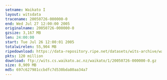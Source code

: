 ```yaml
---
setname: Waikato I
layout: witsdata
tracename: 20050726-000000-0
end: Wed Jul 27 12:00:00 2005
originalname: 20050726-000000-0
gzsize: 3,167 MB
len: 24:00:00
start: Tue Jul 26 12:00:01 2005
totalwirelen: 55,904 MB
ripedownload: https://data-repository.ripe.net/datasets/wits-archive/waikato/1/20050726-000000-0.gz
pkts: 120 million
download: ftp://wits.cs.waikato.ac.nz/waikato/1/20050726-000000-0.gz
size: 8,909 MB
md5: 697c627981ccbdfc7d530bda80aa34a7
---
```

